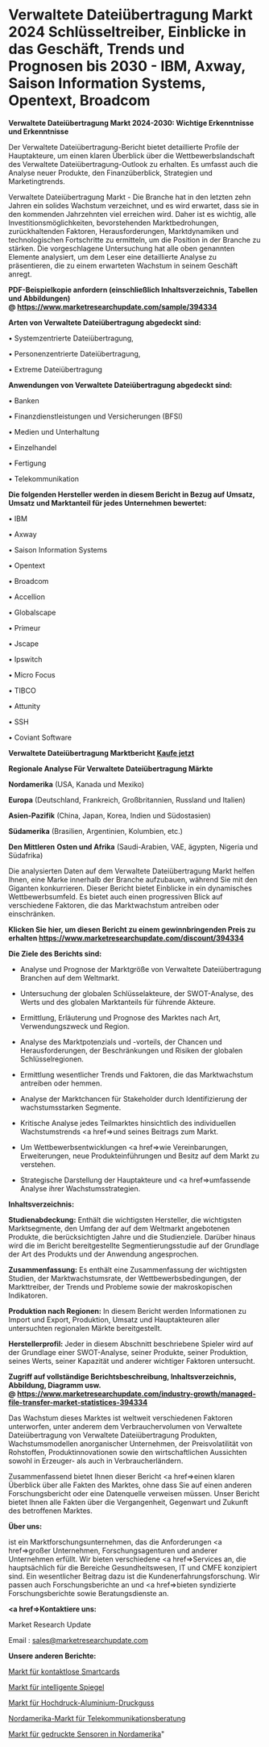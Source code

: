 # Verwaltete Dateiübertragung Markt 2024 Schlüsseltreiber, Einblicke in das Geschäft, Trends und Prognosen bis 2030 - IBM, Axway, Saison Information Systems, Opentext, Broadcom

<strong>Verwaltete Dateiübertragung Markt 2024-2030: Wichtige Erkenntnisse und Erkenntnisse</strong>

Der Verwaltete Dateiübertragung-Bericht bietet detaillierte Profile der Hauptakteure, um einen klaren Überblick über die Wettbewerbslandschaft des Verwaltete Dateiübertragung-Outlook zu erhalten. Es umfasst auch die Analyse neuer Produkte, den Finanzüberblick, Strategien und Marketingtrends.

Verwaltete Dateiübertragung Markt - Die Branche hat in den letzten zehn Jahren ein solides Wachstum verzeichnet, und es wird erwartet, dass sie in den kommenden Jahrzehnten viel erreichen wird. Daher ist es wichtig, alle Investitionsmöglichkeiten, bevorstehenden Marktbedrohungen, zurückhaltenden Faktoren, Herausforderungen, Marktdynamiken und technologischen Fortschritte zu ermitteln, um die Position in der Branche zu stärken. Die vorgeschlagene Untersuchung hat alle oben genannten Elemente analysiert, um dem Leser eine detaillierte Analyse zu präsentieren, die zu einem erwarteten Wachstum in seinem Geschäft anregt.

<strong><b>PDF-Beispielkopie anfordern (einschließlich Inhaltsverzeichnis, Tabellen und Abbildungen) @ </b></strong><strong><a href=https://www.marketresearchupdate.com/sample/394334><strong>https://www.marketresearchupdate.com/sample/394334</u></a></strong></strong>

<strong>Arten von Verwaltete Dateiübertragung abgedeckt sind:</strong>

• Systemzentrierte Dateiübertragung,

• Personenzentrierte Dateiübertragung,

• Extreme Dateiübertragung

<strong>Anwendungen von Verwaltete Dateiübertragung abgedeckt sind:</strong>

• Banken

• Finanzdienstleistungen und Versicherungen (BFSI)

• Medien und Unterhaltung

• Einzelhandel

• Fertigung

• Telekommunikation

<strong>Die folgenden Hersteller werden in diesem Bericht in Bezug auf Umsatz, Umsatz und Marktanteil für jedes Unternehmen bewertet:</strong>

• IBM

• Axway

• Saison Information Systems

• Opentext

• Broadcom

• Accellion

• Globalscape

• Primeur

• Jscape

• Ipswitch

• Micro Focus

• TIBCO

• Attunity

• SSH

• Coviant Software

<strong>Verwaltete Dateiübertragung Marktbericht <a href=https://www.marketresearchupdate.com/buynow/394334>Kaufe jetzt</a></strong>

<strong>Regionale Analyse Für Verwaltete Dateiübertragung Märkte</strong>

<strong>Nordamerika</strong> (USA, Kanada und Mexiko)

<strong>Europa</strong> (Deutschland, Frankreich, Großbritannien, Russland und Italien)

<strong>Asien-Pazifik</strong> (China, Japan, Korea, Indien und Südostasien)

<strong>Südamerika</strong> (Brasilien, Argentinien, Kolumbien, etc.)

<strong>Den Mittleren</strong> <strong>Osten und Afrika</strong> (Saudi-Arabien, VAE, ägypten, Nigeria und Südafrika)

Die analysierten Daten auf dem Verwaltete Dateiübertragung Markt helfen Ihnen, eine Marke innerhalb der Branche aufzubauen, während Sie mit den Giganten konkurrieren. Dieser Bericht bietet Einblicke in ein dynamisches Wettbewerbsumfeld. Es bietet auch einen progressiven Blick auf verschiedene Faktoren, die das Marktwachstum antreiben oder einschränken.

<strong>Klicken Sie hier, um diesen Bericht zu einem gewinnbringenden Preis zu erhalten
</strong><strong><a href=https://www.marketresearchupdate.com/discount/394334>https://www.marketresearchupdate.com/discount/394334</b></u></strong></a>

<strong>Die Ziele des Berichts sind:</strong>

- Analyse und Prognose der Marktgröße von Verwaltete Dateiübertragung Branchen auf dem Weltmarkt.

- Untersuchung der globalen Schlüsselakteure, der SWOT-Analyse, des Werts und des globalen Marktanteils für führende Akteure.

- Ermittlung, Erläuterung und Prognose des Marktes nach Art, Verwendungszweck und Region.

- Analyse des Marktpotenzials und -vorteils, der Chancen und Herausforderungen, der Beschränkungen und Risiken der globalen Schlüsselregionen.

- Ermittlung wesentlicher Trends und Faktoren, die das Marktwachstum antreiben oder hemmen.

- Analyse der Marktchancen für Stakeholder durch Identifizierung der wachstumsstarken Segmente.

- Kritische Analyse jedes Teilmarktes hinsichtlich des individuellen Wachstumstrends <a href=>und</a> seines Beitrags zum Markt.

- Um Wettbewerbsentwicklungen <a href=>wie</a> Vereinbarungen, Erweiterungen, neue Produkteinführungen und Besitz auf dem Markt zu verstehen.

- Strategische Darstellung der Hauptakteure und <a href=>umfas</a>sende Analyse ihrer Wachstumsstrategien.

<strong>Inhaltsverzeichnis:</strong>

<strong>Studienabdeckung:</strong> Enthält die wichtigsten Hersteller, die wichtigsten Marktsegmente, den Umfang der auf dem Weltmarkt angebotenen Produkte, die berücksichtigten Jahre und die Studienziele. Darüber hinaus wird die im Bericht bereitgestellte Segmentierungsstudie auf der Grundlage der Art des Produkts und der Anwendung angesprochen.

<strong>Zusammenfassung:</strong> Es enthält eine Zusammenfassung der wichtigsten Studien, der Marktwachstumsrate, der Wettbewerbsbedingungen, der Markttreiber, der Trends und Probleme sowie der makroskopischen Indikatoren.

<strong>Produktion nach Regionen:</strong> In diesem Bericht werden Informationen zu Import und Export, Produktion, Umsatz und Hauptakteuren aller untersuchten regionalen Märkte bereitgestellt.

<strong>Herstellerprofil:</strong> Jeder in diesem Abschnitt beschriebene Spieler wird auf der Grundlage einer SWOT-Analyse, seiner Produkte, seiner Produktion, seines Werts, seiner Kapazität und anderer wichtiger Faktoren untersucht.

<strong><b>Zugriff auf vollständige Berichtsbeschreibung, Inhaltsverzeichnis, Abbildung, Diagramm usw. @ </b></strong><strong><a href=https://www.marketresearchupdate.com/industry-growth/managed-file-transfer-market-statistices-394334>https://www.marketresearchupdate.com/industry-growth/managed-file-transfer-market-statistices-394334</a></strong>

Das Wachstum dieses Marktes ist weltweit verschiedenen Faktoren unterworfen, unter anderem dem Verbrauchervolumen von Verwaltete Dateiübertragung von Verwaltete Dateiübertragung Produkten, Wachstumsmodellen anorganischer Unternehmen, der Preisvolatilität von Rohstoffen, Produktinnovationen sowie den wirtschaftlichen Aussichten sowohl in Erzeuger- als auch in Verbraucherländern.

Zusammenfassend bietet Ihnen dieser Bericht <a href=>einen</a> klaren Überblick über alle Fakten des Marktes, ohne dass Sie auf einen anderen Forschungsbericht oder eine Datenquelle verweisen müssen. Unser Bericht bietet Ihnen alle Fakten über die Vergangenheit, Gegenwart und Zukunft des betroffenen Marktes.

<strong>Über uns:</strong>

 ist ein Marktforschungsunternehmen, das die Anforderungen <a href=>großer</a> Unternehmen, Forschungsagenturen und anderer Unternehmen erfüllt. Wir bieten verschiedene <a href=>Services</a> an, die hauptsächlich für die Bereiche Gesundheitswesen, IT und CMFE konzipiert sind. Ein wesentlicher Beitrag dazu ist die Kundenerfahrungsforschung. Wir passen auch Forschungsberichte an und <a href=>bieten</a> syndizierte Forschungsberichte sowie Beratungsdienste an.

<strong><a href=>Kontaktiere uns:</a></strong>

Market Research Update

Email : sales@marketresearchupdate.com

<strong>Unsere anderen Berichte:</strong>

<a href=https://www.linkedin.com/pulse/contactless-smart-card-market-size-growth-set-surge-significantly>Markt für kontaktlose Smartcards</a>

<a href=https://www.linkedin.com/pulse/smart-mirrors-market-analysis-segment>Markt für intelligente Spiegel</a>

<a href=https://www.linkedin.com/pulse/high-pressure-aluminum-die-casting-market-outlooks>Markt für Hochdruck-Aluminium-Druckguss</a>

<a href=https://www.linkedin.com/pulse/north-america-telecom-consulting-market-growing>Nordamerika-Markt für Telekommunikationsberatung</a>

<a href=https://www.linkedin.com/pulse/north-america-printed-sensor-market-2023-challenges>Markt für gedruckte Sensoren in Nordamerika</a>"
